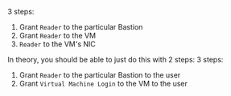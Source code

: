 3 steps:
1. Grant `Reader` to the particular Bastion
2. Grant `Reader` to the VM
3. `Reader` to the VM's NIC

In theory, you should be able to just do this with 2 steps:
3 steps:
1. Grant `Reader` to the particular Bastion to the user
2. Grant `Virtual Machine Login` to the VM to the user

